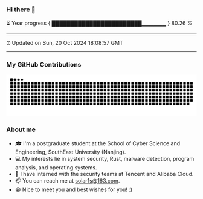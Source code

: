 ### Hi there 👋

⏳ Year progress { ████████████████████████▁▁▁▁▁▁ } 80.26 %

---

⏰ Updated on Sun, 20 Oct 2024 18:08:57 GMT

---
### My GitHub Contributions    

![](https://raw.githubusercontent.com/chenzongyao200127/chenzongyao200127/main/assets/github-contribution-grid-snake.svg)          

### About me   

- 🎓 I'm a postgraduate student at the School of Cyber Science and Engineering, SouthEast University (Nanjing).  
- 💻 My interests lie in system security, Rust, malware detection, program analysis, and operating systems.  
- 💼 I have interned with the security teams at Tencent and Alibaba Cloud.  
- 📫 You can reach me at solar1s@163.com.  
- 😀 Nice to meet you and best wishes for you! :)


